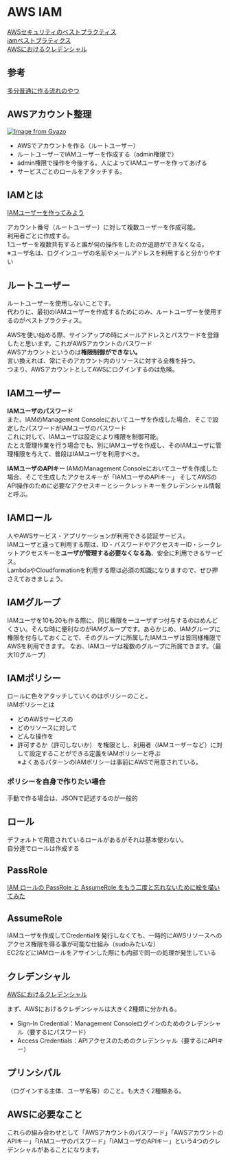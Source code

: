 # AWS IAM
[AWSセキュリティのベストプラクティス](https://blog.usize-tech.com/contents/uploads/2022/01/AWS_Security_Best_Practices.pdf)  
[iamベストプラティクス](https://qiita.com/c60evaporator/items/0121399880625cc1de51)  
[AWSにおけるクレデンシャル](https://dev.classmethod.jp/articles/iam-bestpractice-1/)  

## 参考
[多分普通に作る流れのやつ](https://dev.classmethod.jp/articles/create-iam-users-login-profiles-that-can-only-manipulate-data-in-specific-dynamodb-tables/)

## AWSアカウント整理
[![Image from Gyazo](https://i.gyazo.com/8342b4e4d930c6adfaab794a37b7f078.png)](https://gyazo.com/8342b4e4d930c6adfaab794a37b7f078)

- AWSでアカウントを作る（ルートユーザー）
- ルートユーザーでIAMユーザーを作成する（admin権限で）
- admin権限で操作を今後する。人によってIAMユーザーを作ってあげる
- サービスごとのロールをアタッチする。

## IAMとは
[IAMユーザーを作ってみよう](https://www.idaten.ne.jp/portal/page/out/secolumn/multicloud/column005.html)

アカウント番号（ルートユーザー）に対して複数ユーザーを作成可能。  
利用者ごとに作成する。  
1ユーザーを複数共有すると誰が何の操作をしたのか追跡ができなくなる。  
※ユーザ名は、ログインユーザの名前やメールアドレスを利用すると分かりやすい

## ルートユーザー

ルートユーザーを使用しないことです。  
代わりに、最初のIAMユーザーを作成するためにのみ、ルートユーザーを使用するのがベストプラクティス。

AWSを使い始める際、サインアップの時にメールアドレスとパスワードを登録したと思います。これがAWSアカウントのパスワード  
AWSアカウントというのは**権限制御ができない。**  
言い換えれば、常にそのアカウント内のリソースに対する全権を持つ。  
つまり、AWSアカウントとしてAWSにログインするのは危険。

## IAMユーザー

**IAMユーザのパスワード**  
また、IAMのManagement Consoleにおいてユーザを作成した場合、そこで設定したパスワードがIAMユーザのパスワード  
これに対して、IAMユーザは設定により権限を制御可能。  
たとえ管理作業を行う場合でも、別にIAMユーザを作成し、そのIAMユーザに管理権限を与えて、普段はIAMユーザを利用すべき。

**IAMユーザのAPIキー**
IAMのManagement Consoleにおいてユーザを作成した場合、そこで生成したアクセスキーが「IAMユーザのAPIキー」
そしてAWSのAPI操作のために必要なアクセスキーとシークレットキーをクレデンシャル情報と呼ぶ。

## IAMロール

人やAWSサービス・アプリケーションが利用できる認証サービス。  
IAMユーザと違って利用する際は、ID・パスワードやアクセスキーID・シークレットアクセスキーを**ユーザが管理する必要なくなる為**、安全に利用できるサービス。  
LambdaやCloudformationを利用する際は必須の知識になりますので、ぜひ押さえておきましょう。

## IAMグループ

IAMユーザを10も20も作る際に、同じ権限を一ユーザずつ付与するのはめんどくさい。そんな時に便利なのがIAMグループです。あらかじめ、IAMグループに権限を付与しておくことで、そのグループに所属したIAMユーザは皆同様権限でAWSを利用できます。
なお、IAMユーザは複数のグループに所属できます。（最大10グループ）

## IAMポリシー

ロールに色々アタッチしていくのはポリシーのこと。  
IAMポリシーとは  
- どのAWSサービスの
- どのリソースに対して
- どんな操作を
- 許可するか（許可しないか）
を権限とし、利用者（IAMユーザーなど）に対して設定することができる定義をIAMポリシーと呼ぶ  
※よくあるパターンのIAMポリシーは事前にAWSで用意されている。

### ポリシーを自身で作りたい場合

手動で作る場合は、JSONで記述するのが一般的


## ロール

デフォルトで用意されているロールがあるがそれは基本使わない。  
自分達でロールは作成する  

## PassRole
[IAM ロールの PassRole と AssumeRole をもう二度と忘れないために絵を描いてみた](https://dev.classmethod.jp/articles/iam-role-passrole-assumerole/)

## AssumeRole

IAMユーザを作成してCredentialを発行しなくても、一時的にAWSリソースへのアクセス権限を得る事が可能な仕組み（sudoみたいな）  
EC2などにIAMロールをアサインした際にも内部で同一の処理が発生している

## クレデンシャル
[AWSにおけるクレデンシャル](https://dev.classmethod.jp/articles/iam-bestpractice-1/)

まず、AWSにおけるクレデンシャルは大きく2種類に分かれる。

- Sign-In Credential：Management Consoleログインのためのクレデンシャル（要するにパスワード）
- Access Credentials：APIアクセスのためのクレデンシャル（要するにAPIキー）

## プリンシパル

（ログインする主体、ユーザ名等）のこと。も大きく2種類ある。

## AWSに必要なこと

これらの組み合わせとして「AWSアカウントのパスワード」「AWSアカウントのAPIキー」「IAMユーザのパスワード」「IAMユーザのAPIキー」という4つのクレデンシャルがあることになります。

